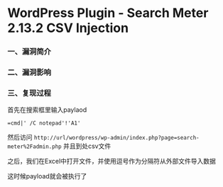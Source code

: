 # WordPress Plugin - Search Meter 2.13.2 CSV Injection

### 一、漏洞简介

### 二、漏洞影响

### 三、复现过程

首先在搜索框里输入paylaod


```
=cmd|' /C notepad'!'A1'
```

然后访问 `http://url/wordpress/wp-admin/index.php?page=search-meter%2Fadmin.php` 并且到处csv文件

之后，我们在Excel中打开文件，并使用逗号作为分隔符从外部文件导入数据

这时候payload就会被执行了